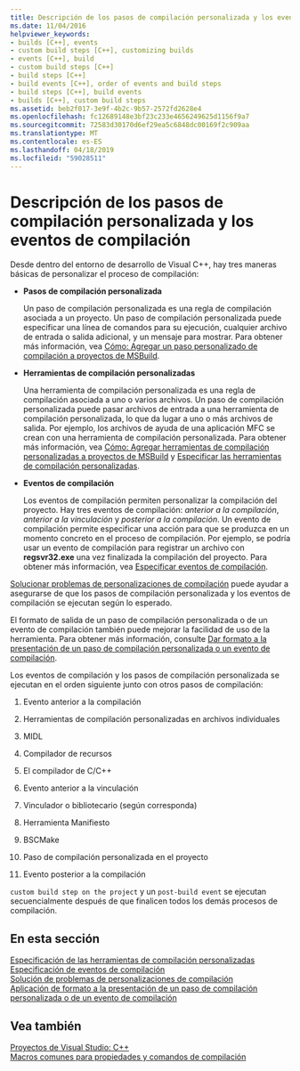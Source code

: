 ```yaml
---
title: Descripción de los pasos de compilación personalizada y los eventos de compilación
ms.date: 11/04/2016
helpviewer_keywords:
- builds [C++], events
- custom build steps [C++], customizing builds
- events [C++], build
- custom build steps [C++]
- build steps [C++]
- build events [C++], order of events and build steps
- build steps [C++], build events
- builds [C++], custom build steps
ms.assetid: beb2f017-3e9f-4b2c-9b57-2572fd2628e4
ms.openlocfilehash: fc12689148e3bf23c233e4656249625d1156f9a7
ms.sourcegitcommit: 72583d30170d6ef29ea5c6848dc00169f2c909aa
ms.translationtype: MT
ms.contentlocale: es-ES
ms.lasthandoff: 04/18/2019
ms.locfileid: "59028511"
---
```

# <a name="understanding-custom-build-steps-and-build-events"></a>Descripción de los pasos de compilación personalizada y los eventos de compilación

Desde dentro del entorno de desarrollo de Visual C++, hay tres maneras básicas de personalizar el proceso de compilación:

- **Pasos de compilación personalizada**

   Un paso de compilación personalizada es una regla de compilación asociada a un proyecto. Un paso de compilación personalizada puede especificar una línea de comandos para su ejecución, cualquier archivo de entrada o salida adicional, y un mensaje para mostrar. Para obtener más información, vea [Cómo: Agregar un paso personalizado de compilación a proyectos de MSBuild](how-to-add-a-custom-build-step-to-msbuild-projects.md).

- **Herramientas de compilación personalizadas**

   Una herramienta de compilación personalizada es una regla de compilación asociada a uno o varios archivos. Un paso de compilación personalizada puede pasar archivos de entrada a una herramienta de compilación personalizada, lo que da lugar a uno o más archivos de salida. Por ejemplo, los archivos de ayuda de una aplicación MFC se crean con una herramienta de compilación personalizada. Para obtener más información, vea [Cómo: Agregar herramientas de compilación personalizadas a proyectos de MSBuild](how-to-add-custom-build-tools-to-msbuild-projects.md) y [Especificar las herramientas de compilación personalizadas](specifying-custom-build-tools.md).

- **Eventos de compilación**

   Los eventos de compilación permiten personalizar la compilación del proyecto. Hay tres eventos de compilación: *anterior a la compilación*, *anterior a la vinculación* y *posterior a la compilación*. Un evento de compilación permite especificar una acción para que se produzca en un momento concreto en el proceso de compilación. Por ejemplo, se podría usar un evento de compilación para registrar un archivo con **regsvr32.exe** una vez finalizada la compilación del proyecto. Para obtener más información, vea [Especificar eventos de compilación](specifying-build-events.md).

[Solucionar problemas de personalizaciones de compilación](troubleshooting-build-customizations.md) puede ayudar a asegurarse de que los pasos de compilación personalizada y los eventos de compilación se ejecutan según lo esperado.

El formato de salida de un paso de compilación personalizada o de un evento de compilación también puede mejorar la facilidad de uso de la herramienta. Para obtener más información, consulte [Dar formato a la presentación de un paso de compilación personalizada o un evento de compilación](formatting-the-output-of-a-custom-build-step-or-build-event.md).

Los eventos de compilación y los pasos de compilación personalizada se ejecutan en el orden siguiente junto con otros pasos de compilación:

1. Evento anterior a la compilación

2. Herramientas de compilación personalizadas en archivos individuales

3. MIDL

4. Compilador de recursos

5. El compilador de C/C++

6. Evento anterior a la vinculación

7. Vinculador o bibliotecario (según corresponda)

8. Herramienta Manifiesto

9. BSCMake

10. Paso de compilación personalizada en el proyecto

11. Evento posterior a la compilación

`custom build step on the project` y un `post-build event` se ejecutan secuencialmente después de que finalicen todos los demás procesos de compilación.

## <a name="in-this-section"></a>En esta sección

[Especificación de las herramientas de compilación personalizadas](specifying-custom-build-tools.md)<br/>
[Especificación de eventos de compilación](specifying-build-events.md)<br/>
[Solución de problemas de personalizaciones de compilación](troubleshooting-build-customizations.md)<br/>
[Aplicación de formato a la presentación de un paso de compilación personalizada o de un evento de compilación](formatting-the-output-of-a-custom-build-step-or-build-event.md)<br/>

## <a name="see-also"></a>Vea también

[Proyectos de Visual Studio: C++](creating-and-managing-visual-cpp-projects.md)<br>
[Macros comunes para propiedades y comandos de compilación](reference/common-macros-for-build-commands-and-properties.md)
